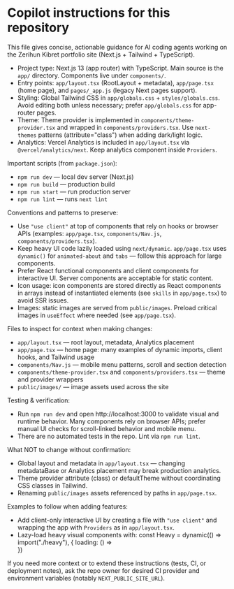 # Copilot instructions for this repository

This file gives concise, actionable guidance for AI coding agents working on the Zerihun Kibret portfolio site (Next.js + Tailwind + TypeScript).

- Project type: Next.js 13 (app router) with TypeScript. Main source is the `app/` directory. Components live under `components/`.
- Entry points: `app/layout.tsx` (RootLayout + metadata), `app/page.tsx` (home page), and `pages/_app.js` (legacy Next pages support).
- Styling: Global Tailwind CSS in `app/globals.css` + `styles/globals.css`. Avoid editing both unless necessary; prefer `app/globals.css` for app-router pages.
- Theme: Theme provider is implemented in `components/theme-provider.tsx` and wrapped in `components/providers.tsx`. Use `next-themes` patterns (attribute="class") when adding dark/light logic.
- Analytics: Vercel Analytics is included in `app/layout.tsx` via `@vercel/analytics/next`. Keep analytics component inside `Providers`.

Important scripts (from `package.json`):
- `npm run dev` — local dev server (Next.js)
- `npm run build` — production build
- `npm run start` — run production server
- `npm run lint` — runs `next lint`

Conventions and patterns to preserve:
- Use `"use client"` at top of components that rely on hooks or browser APIs (examples: `app/page.tsx`, `components/Nav.js`, `components/providers.tsx`).
- Keep heavy UI code lazily loaded using `next/dynamic`. `app/page.tsx` uses `dynamic()` for `animated-about` and `tabs` — follow this approach for large components.
- Prefer React functional components and client components for interactive UI. Server components are acceptable for static content.
- Icon usage: icon components are stored directly as React components in arrays instead of instantiated elements (see `skills` in `app/page.tsx`) to avoid SSR issues.
- Images: static images are served from `public/images`. Preload critical images in `useEffect` where needed (see `app/page.tsx`).

Files to inspect for context when making changes:
- `app/layout.tsx` — root layout, metadata, Analytics placement
- `app/page.tsx` — home page: many examples of dynamic imports, client hooks, and Tailwind usage
- `components/Nav.js` — mobile menu patterns, scroll and section detection
- `components/theme-provider.tsx` and `components/providers.tsx` — theme and provider wrappers
- `public/images/` — image assets used across the site

Testing & verification:
- Run `npm run dev` and open http://localhost:3000 to validate visual and runtime behavior. Many components rely on browser APIs; prefer manual UI checks for scroll-linked behavior and mobile menu.
- There are no automated tests in the repo. Lint via `npm run lint`.

What NOT to change without confirmation:
- Global layout and metadata in `app/layout.tsx` — changing metadataBase or Analytics placement may break production analytics.
- Theme provider attribute (class) or defaultTheme without coordinating CSS classes in Tailwind.
- Renaming `public/images` assets referenced by paths in `app/page.tsx`.

Examples to follow when adding features:
- Add client-only interactive UI by creating a file with `"use client"` and wrapping the app with `Providers` as in `app/layout.tsx`.
- Lazy-load heavy visual components with:
  const Heavy = dynamic(() => import("./heavy"), { loading: () => <div className="animate-pulse ..." /> })

If you need more context or to extend these instructions (tests, CI, or deployment notes), ask the repo owner for desired CI provider and environment variables (notably `NEXT_PUBLIC_SITE_URL`).
